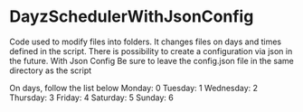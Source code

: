 # DayzSchedulerWithJsonConfig
Code used to modify files into folders. It changes files on days and times defined in the script. There is possibility to create a configuration via json in the future. With Json Config
Be sure to leave the config.json file in the same directory as the script

On days, follow the list below
Monday: 0
Tuesday: 1
Wednesday: 2
Thursday: 3
Friday: 4
Saturday: 5
Sunday: 6
